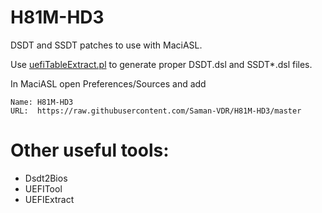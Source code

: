 H81M-HD3
========

DSDT and SSDT patches to use with MaciASL.

Use [uefiTableExtract.pl](https://github.com/Saman-VDR/uefiTableExtract) to generate proper DSDT.dsl and SSDT*.dsl files.

In MaciASL open Preferences/Sources and add

    Name: H81M-HD3
    URL:  https://raw.githubusercontent.com/Saman-VDR/H81M-HD3/master



# Other useful tools:
* Dsdt2Bios
* UEFITool
* UEFIExtract
